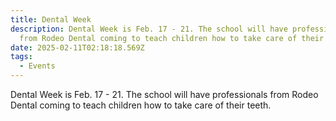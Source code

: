 ```yaml
---
title: Dental Week
description: Dental Week is Feb. 17 - 21. The school will have professionals
  from Rodeo Dental coming to teach children how to take care of their teeth.
date: 2025-02-11T02:18:18.569Z
tags:
  - Events
---
```

Dental Week is Feb. 17 - 21. The school will have professionals from Rodeo Dental coming to teach children how to take care of their teeth.